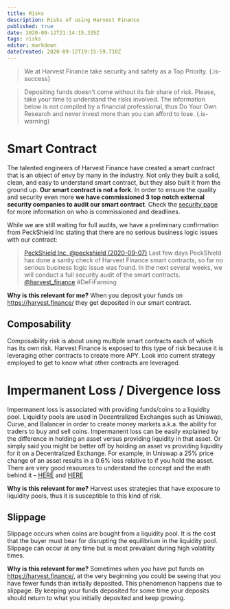```yaml
---
title: Risks
description: Risks of using Harvest Finance
published: true
date: 2020-09-12T21:14:15.335Z
tags: risks
editor: markdown
dateCreated: 2020-09-12T19:15:59.710Z
---
```



> We at Harvest Finance take security and safety as a Top Priority.
{.is-success}


> Depositing funds doesn’t come without its fair share of risk. Please, take your time to understand the risks involved. The information below is not compiled by a financial professional, thus Do Your Own Research and never invest more than you can afford to lose. 
{.is-warning}




# **Smart Contract**
The talented engineers of Harvest Finance have created a smart contract that is an object of envy by many in the industry. Not only they built a solid, clean, and easy to understand smart contract, but they also built it from the ground up. **Our smart contract is not a fork**. In order to ensure the quality and security even more **we have commissioned 3 top notch external security companies to audit our smart contract**. Check the [security page](/en/https://farm.chainwiki.dev/e/en/security) for more information on who is commissioned and deadlines. 

While we are still waiting for full audits, we have a preliminary confirmation from PeckShield Inc stating that there are no serious business logic issues with our contract:

> [PeckShield Inc. @peckshield (2020-09-07)](https://twitter.com/peckshield/status/1303012731197382656
)
Last few days PeckShield has done a sanity check of Harvest Finance smart contracts, so far no serious business logic issue was found.  In the next several weeks, we will conduct a full security audit of the smart contracts. [@harvest_finance](https://twitter.com/harvest_finance) #DeFiFarming

**Why is this relevant for me?**
When you deposit your funds on https://harvest.finance/ they get deposited in our smart contract.
 

## Composability 
Composability risk is about using multiple smart contracts each of which has its own risk. Harvest Finance is exposed to this type of risk because it is leveraging other contracts to create more APY. Look into current strategy employed to get to know what other contracts are leveraged.

# **Impermanent Loss / Divergence loss**

Impermanent loss is associated with providing funds/coins to a liquidity pool. Liquidity pools are used in Decentralized Exchanges such as Uniswap, Curve, and Balancer in order to create money markets a.k.a. the ability for traders to buy and sell coins. 
Impermanent loss can be easily explained by the difference in holding an asset versus providing liquidity in that asset. Or simply said you might be better off by holding an asset vs providing liquidity for it on a Decentralized Exchange. For example, in Uniswap a 25% price change of an asset results in a 0.6% loss relative to if you hold the asset. There are very good resources to understand the concept and the math behind it – [HERE](/en/https://www.youtube.com/watch?v=8XJ1MSTEuU0) and [HERE](/en/https://medium.com/@pintail/uniswap-a-good-deal-for-liquidity-providers-104c0b6816f2)


**Why is this relevant for me?**
Harvest uses strategies that have exposure to liquidity pools, thus it is susceptible to this kind of risk.

## **Slippage**
Slippage occurs when coins are bought from a liquidity pool. It is the cost that the buyer must bear for disrupting the equilibrium in the liquidity pool. Slippage can occur at any time but is most prevalant during high volatility times.
 
**Why is this relevant for me?**
Sometimes when you have put funds on https://harvest.finance/, at the very beginning you could be seeing that you have fewer funds than initially deposited. This phenomenon happens due to slippage. By keeping your funds deposited for some time your deposits should return to what you initially deposited and keep growing.


